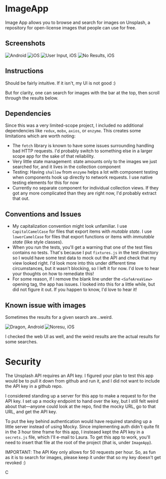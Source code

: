 # ImageApp
Image App allows you to browse and search for images on Unsplash, a repository for open-license images that people can use for free. 

## Screenshots
![Android](https://chelseatroy.com/wp-content/uploads/2019/04/Screen-Shot-2019-04-09-at-8.55.54-PM.png)
![iOS](https://chelseatroy.com/wp-content/uploads/2019/04/Screen-Shot-2019-04-09-at-8.52.29-PM.png)
![User Input, iOS](https://chelseatroy.com/wp-content/uploads/2019/04/Screen-Shot-2019-04-09-at-8.52.11-PM.png)
![No Results, iOS](https://chelseatroy.com/wp-content/uploads/2019/04/Screen-Shot-2019-04-10-at-1.56.39-PM.png)

## Instructions
Should be fairly intuitive. If it isn't, my UI is not good :)

But for clarity, one can search for images with the bar at the top, then scroll through the results below.

## Dependencies
Since this was a very limited-scope project, I included no additional dependencies like `redux`, `mobx`, `axios`, or `enzyme`. This creates some limitations which are worth noting:

- The `fetch` library is known to have some issues surrounding handling bad HTTP requests. I'd probably switch to something else in a larger scope app for the sake of that reliability.
- Very little state management: state amounts only to the images we just searched for, and it lives in the collection component
- Testing: Having `shallow` from `enzyme` helps a lot with component testing when components hook up directly to network requests. I use native testing elements for this for now
- Currently no separate component for individual collection views. If they got any more complicated than they are right now, I'd probably extract that out.

## Conventions and Issues
- My capitalization convention might look unfamiliar. I use `CapitalCamelCase` for files that export items with _mutable state_. I use `lowerCamelCase` for files that export functions or items with _immutable state_ (like style classes).
- When you run the tests, you'll get a warning that one of the test files contains no tests. That's because I put `fixtures.js` in the test directory so I would have some test data to mock out the API and check that my view looked right. I'd look more into this under different time circumstances, but it wasn't blocking, so I left it for now. I'd love to hear your thoughts on how to remediate this!
- For some reason, if I remove the blank line under the `<SafeAreaView>` opening tag, the app has issues. I looked into this for a little while, but did not figure it out. If you happen to know, I'd love to hear it! 

## Known issue with images
Sometimes the results for a given search are...weird. 

![Dragon, Android](https://chelseatroy.com/wp-content/uploads/2019/04/Screen-Shot-2019-04-09-at-8.57.03-PM.png)
![Noresu, iOS](https://chelseatroy.com/wp-content/uploads/2019/04/Screen-Shot-2019-04-09-at-8.51.19-PM.png)

I checked the web UI as well, and the weird results are the actual results for some searches. 

# Security
The Unsplash API requires an API key. I figured your plan to test this app would be to pull it down from github and run it, and I did not want to include the API key in a github repo.

I considered standing up a server for this app to make a request to for the API key. I set up a mocky endpoint to hand over the key, but I still felt weird about that—anyone could look at the repo, find the mocky URL, go to that URL, and get the API key.

To put the key behind authentication would have required standing up a little server instead of using Mocky. Since implementing auth didn't quite fit in the 3 hour time frame for this app,
I insteaed kept the API key in a `secrets.js` file, which I'll e-mail to Laura. To get this app to work, you'll need to insert that file at the root of the project (that is, under `ImageApp`).

IMPORTANT: The API Key only allows for 50 requests per hour. So, as fun as it is to search for images, please keep it under that so my key doesn't get revoked :)

C


